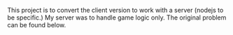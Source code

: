 This project is to convert the client version to work with a server (nodejs to be specific.) My server was to handle game logic only. The original problem can be found below.

